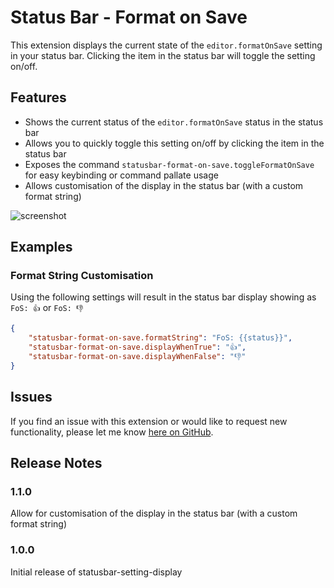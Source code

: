 # Status Bar - Format on Save

This extension displays the current state of the `editor.formatOnSave` setting in your status bar. Clicking the item in the status bar will toggle the setting on/off.

## Features

-   Shows the current status of the `editor.formatOnSave` status in the status bar
-   Allows you to quickly toggle this setting on/off by clicking the item in the status bar
-   Exposes the command `statusbar-format-on-save.toggleFormatOnSave` for easy keybinding or command pallate usage
-   Allows customisation of the display in the status bar (with a custom format string)

![screenshot](https://i.imgur.com/PbMSJ2q.png)

## Examples

### Format String Customisation

Using the following settings will result in the status bar display showing as `FoS: 👍` or `FoS: 👎`

```json
{
    "statusbar-format-on-save.formatString": "FoS: {{status}}",
    "statusbar-format-on-save.displayWhenTrue": "👍",
    "statusbar-format-on-save.displayWhenFalse": "👎"
}
```

## Issues

If you find an issue with this extension or would like to request new functionality, please let me know [here on GitHub](https://github.com/treetrum/statusbar-format-on-save).

## Release Notes

### 1.1.0

Allow for customisation of the display in the status bar (with a custom format string)

### 1.0.0

Initial release of statusbar-setting-display
